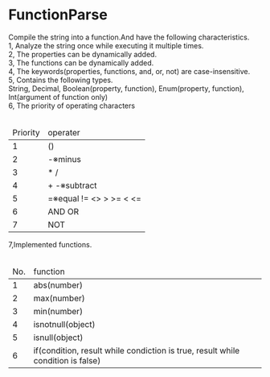# FunctionParse
Compile the string into a function.And have the following characteristics.<br/>
1, Analyze the string once while executing it multiple times.<br/>
2, The properties can be dynamically added.<br/>
3, The functions can be dynamically added.<br/>
4, The keywords(properties, functions, and, or, not) are case-insensitive.<br/>
5, Contains the following types.<br/>
   String, Decimal, Boolean(property, function), Enum(property, function), Int(argument of function only)<br/>
6, The priority of operating characters<br/>
   <table>
   <thead><tr><td>Priority</td><td>operater</td></tr></thead>
   <tbody>
   <tr><td>1</td><td>()</td></tr>
   <tr><td>2</td><td>-※minus</td></tr>
   <tr><td>3</td><td>* /</td></tr>
   <tr><td>4</td><td>+ -※subtract</td></tr>
   <tr><td>5</td><td>=※equal != &lt;&gt; &gt; &gt;= &lt; &lt;= </td></tr>
   <tr><td>6</td><td>AND OR</td></tr>
   <tr><td>7</td><td>NOT</td></tr>
   </tbody>
   </table>
7,Implemented functions.<br>
   <table>
   <thead><tr><td>No.</td><td>function</td></tr></thead>
   <tbody>
   <tr><td>1</td><td>abs(number)</td></tr>
   <tr><td>2</td><td>max(number)</td></tr>
   <tr><td>3</td><td>min(number)</td></tr>
   <tr><td>4</td><td>isnotnull(object)</td></tr>
   <tr><td>5</td><td>isnull(object)</td></tr>
   <tr><td>6</td><td>if(condition, result while condiction is true, result while condition is false)</td></tr>
   </tbody>
   </table>   
